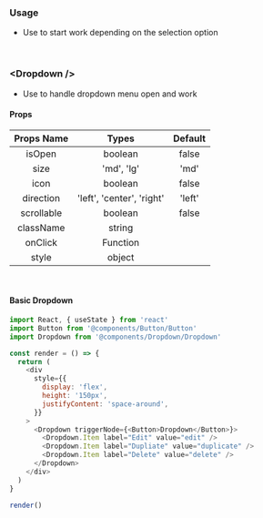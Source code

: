 ### Usage

- Use to start work depending on the selection option

<br />

### &lt;Dropdown /&gt;

- Use to handle dropdown menu open and work

#### Props

| Props Name |           Types           | Default |
| :--------: | :-----------------------: | :-----: |
|   isOpen   |          boolean          |  false  |
|    size    |        'md', 'lg'         |  'md'   |
|    icon    |          boolean          |  false  |
| direction  | 'left', 'center', 'right' | 'left'  |
| scrollable |          boolean          |  false  |
| className  |          string           |         |
|  onClick   |         Function          |         |
|   style    |          object           |         |

<br />

#### Basic Dropdown

```js
import React, { useState } from 'react'
import Button from '@components/Button/Button'
import Dropdown from '@components/Dropdown/Dropdown'

const render = () => {
  return (
    <div
      style={{
        display: 'flex',
        height: '150px',
        justifyContent: 'space-around',
      }}
    >
      <Dropdown triggerNode={<Button>Dropdown</Button>}>
        <Dropdown.Item label="Edit" value="edit" />
        <Dropdown.Item label="Dupliate" value="duplicate" />
        <Dropdown.Item label="Delete" value="delete" />
      </Dropdown>
    </div>
  )
}

render()
```

<!--
#### size props

```js
import React, { useState } from 'react'
import Button from '@components/Button/Button'
import Dropdown from '@components/Dropdown/Dropdown'

const render = () => {
  const [isOpen, setIsOpen] = useState({
    md: false,
    lg: false,
  })

  const handleButtonClick = (id) => {
    setIsOpen({
      ...isOpen,
      [id]: !isOpen[id],
    })
  }

  return (
    <div
      style={{
        display: 'flex',
        height: '200px',
        justifyContent: 'space-around',
      }}
    >
      <span style={{ position: 'relative' }}>
        <Button onClick={() => handleButtonClick('md')}>md size</Button>
        <Dropdown isOpen={isOpen.md} size="md">
          <Dropdown.Item id="edit" option="Edit" />
          <Dropdown.Item id="duplicate" option="Dupliate" />
          <Dropdown.Item id="delete" option="Delete" />
        </Dropdown>
      </span>

      <span style={{ position: 'relative' }}>
        <Button onClick={() => handleButtonClick('lg')}>lg size</Button>
        <Dropdown isOpen={isOpen.lg} size="lg">
          <Dropdown.Item id="edit" option="Edit" />
          <Dropdown.Item id="duplicate" option="Dupliate" />
          <Dropdown.Item id="delete" option="Delete" />
        </Dropdown>
      </span>
    </div>
  )
}

render()
```

#### direction props

- For proper direction, use direction props with inline parent
- Inline parent must have `position: relative` style

```js
import React, { useState } from 'react'
import Button from '@components/Button/Button'
import Dropdown from '@components/Dropdown/Dropdown'

const render = () => {
  const [isOpen, setIsOpen] = useState({
    left: false,
    center: false,
    right: false,
  })

  const handleButtonClick = (id) => {
    setIsOpen({
      ...isOpen,
      [id]: !isOpen[id],
    })
  }

  return (
    <div
      style={{
        display: 'flex',
        height: '150px',
        justifyContent: 'space-around',
      }}
    >
      <span style={{ position: 'relative' }}>
        <Button onClick={() => handleButtonClick('left')}>
          left direction
        </Button>
        <Dropdown isOpen={isOpen.left} direction="left">
          <Dropdown.Item id="edit" option="Edit" />
          <Dropdown.Item id="duplicate" option="Dupliate" />
          <Dropdown.Item id="delete" option="Delete" />
        </Dropdown>
      </span>

      <span style={{ position: 'relative' }}>
        <Button onClick={() => handleButtonClick('center')}>
          center direction
        </Button>
        <Dropdown isOpen={isOpen.center} direction="center">
          <Dropdown.Item id="edit" option="Edit" />
          <Dropdown.Item id="duplicate" option="Dupliate" />
          <Dropdown.Item id="delete" option="Delete" />
        </Dropdown>
      </span>

      <span style={{ position: 'relative' }}>
        <Button onClick={() => handleButtonClick('right')}>
          right direction
        </Button>
        <Dropdown isOpen={isOpen.right} direction="right">
          <Dropdown.Item id="edit" option="Edit" />
          <Dropdown.Item id="duplicate" option="Dupliate" />
          <Dropdown.Item id="delete" option="Delete" />
        </Dropdown>
      </span>
    </div>
  )
}

render()
```

#### scrollable props

- If scrollable is true, height of the dropdown area will be set to 6.5 times height of Dropdown.Item

```js
import React, { useState } from 'react'
import Button from '@components/Button/Button'
import Dropdown from '@components/Dropdown/Dropdown'

const dropDownData = [
  { id: 1, option: 'option1' },
  { id: 2, option: 'option2' },
  { id: 3, option: 'option3' },
  { id: 4, option: 'option4' },
  { id: 5, option: 'option5' },
  { id: 6, option: 'option6' },
  { id: 7, option: 'option7' },
]

const render = () => {
  const [isOpen, setIsOpen] = useState({
    default: false,
    scroll: false,
  })

  const handleButtonClick = (id) => {
    setIsOpen({
      ...isOpen,
      [id]: !isOpen[id],
    })
  }

  return (
    <div
      style={{
        display: 'flex',
        height: '300px',
        justifyContent: 'space-around',
      }}
    >
      <span style={{ position: 'relative' }}>
        <Button onClick={() => handleButtonClick('default')}>Default</Button>
        <Dropdown isOpen={isOpen.default}>
          {dropDownData.map(({ id, option }) => (
            <Dropdown.Item key={`Dropdown__item__${id}`} option={option} />
          ))}
        </Dropdown>
      </span>

      <span style={{ position: 'relative' }}>
        <Button onClick={() => handleButtonClick('scroll')}>
          With scrollable
        </Button>
        <Dropdown isOpen={isOpen.scroll} scrollable>
          {dropDownData.map(({ id, option }) => (
            <Dropdown.Item key={`Dropdown__item__${id}`} option={option} />
          ))}
        </Dropdown>
      </span>
    </div>
  )
}

render()
```

#### Click event

- Pass item id to click event handler function

```js
import React, { useState } from 'react'
import Button from '@components/Button/Button'
import Dropdown from '@components/Dropdown/Dropdown'

const render = () => {
  const [isOpen, setIsOpen] = useState(false)

  const handleButtonClick = () => {
    setIsOpen(!isOpen)
  }

  const handleClick = (id) => {
    alert(id)
  }

  return (
    <div
      style={{
        display: 'flex',
        height: '150px',
        justifyContent: 'space-around',
      }}
    >
      <span style={{ position: 'relative' }}>
        <Button onClick={handleButtonClick}>Dropdown with click event</Button>
        <Dropdown isOpen={isOpen} onClick={handleClick}>
          <Dropdown.Item id="edit" option="Edit" />
          <Dropdown.Item id="duplicate" option="Dupliate" />
          <Dropdown.Item id="delete" option="Delete" />
        </Dropdown>
      </span>
    </div>
  )
}

render()
```

### &lt;Dropdown.Item /&gt;

- Use to render each dropdown menu

#### Props

| Props Name |       Types        | Default |  Option  |
| :--------: | :----------------: | :-----: | :------: |
|     id     |   string, number   |         | required |
|   option   |       string       |         | required |
|    desc    |       string       |         |          |
|    type    |      'danger'      |         |          |
|    icon    | React.ReactElement |         |          |
|  disabled  |      boolean       |         |          |
| className  |       string       |         |          |
|   style    |       object       |         |          |

<br />

#### desc props

```js
import React, { useState } from 'react'
import Button from '@components/Button/Button'
import Dropdown from '@components/Dropdown/Dropdown'

const render = () => {
  const [isOpen, setIsOpen] = useState(false)

  const handleButtonClick = () => {
    setIsOpen(!isOpen)
  }

  return (
    <div
      style={{
        display: 'flex',
        height: '200px',
        justifyContent: 'space-around',
      }}
    >
      <span style={{ position: 'relative' }}>
        <Button onClick={handleButtonClick}>With description</Button>

        <Dropdown isOpen={isOpen}>
          <Dropdown.Item id="edit" option="Edit" desc="edit" />
          <Dropdown.Item id="duplicate" option="Dupliate" desc="duplicate" />
          <Dropdown.Item id="delete" option="Delete" desc="delete" />
        </Dropdown>
      </span>
    </div>
  )
}

render()
```

#### type props

```js
import React, { useState } from 'react'
import Button from '@components/Button/Button'
import Dropdown from '@components/Dropdown/Dropdown'

const render = () => {
  const [isOpen, setIsOpen] = useState(false)

  const handleButtonClick = () => {
    setIsOpen(!isOpen)
  }

  return (
    <div
      style={{
        display: 'flex',
        height: '200px',
        justifyContent: 'space-around',
      }}
    >
      <span style={{ position: 'relative' }}>
        <Button onClick={handleButtonClick}>With type</Button>

        <Dropdown isOpen={isOpen}>
          <Dropdown.Item id="edit" option="Edit" desc="edit" />
          <Dropdown.Item id="duplicate" option="Dupliate" desc="duplicate" />
          <Dropdown.Item
            id="delete"
            option="Delete"
            desc="delete"
            type="danger"
          />
        </Dropdown>
      </span>
    </div>
  )
}

render()
```

#### icon props

- Include `icon` props in `<Dropdown />` component
- Include svg icon in `<Dropdown.Item />` icon props

```js
import React, { useState } from 'react'
import Button from '@components/Button/Button'
import Dropdown from '@components/Dropdown/Dropdown'
import {
  PencilIcon,
  DuplicateIcon,
  TrashIcon,
} from '@components/Icon/Icons/Action'

const render = () => {
  const [isOpen, setIsOpen] = useState(false)

  const handleButtonClick = () => {
    setIsOpen(!isOpen)
  }

  return (
    <div
      style={{
        display: 'flex',
        height: '200px',
        justifyContent: 'space-around',
      }}
    >
      <span style={{ position: 'relative' }}>
        <Button onClick={handleButtonClick}>With icon</Button>

        <Dropdown icon isOpen={isOpen}>
          <Dropdown.Item
            id="edit"
            option="Edit"
            desc="edit"
            icon={<PencilIcon />}
          />
          <Dropdown.Item
            id="duplicate"
            option="Dupliate"
            desc="duplicate"
            icon={<DuplicateIcon />}
          />
          <Dropdown.Item
            id="delete"
            option="Delete"
            desc="delete"
            type="danger"
            icon={<TrashIcon />}
          />
        </Dropdown>
      </span>
    </div>
  )
}

render()
```

#### disabled props

```js
import React, { useState } from 'react'
import Button from '@components/Button/Button'
import Dropdown from '@components/Dropdown/Dropdown'
import {
  PencilIcon,
  DuplicateIcon,
  TrashIcon,
} from '@components/Icon/Icons/Action'

const render = () => {
  const [isOpen, setIsOpen] = useState(false)

  const handleButtonClick = () => {
    setIsOpen(!isOpen)
  }

  const handleClick = (id) => {
    alert(id)
  }

  return (
    <div
      style={{
        display: 'flex',
        height: '200px',
        justifyContent: 'space-around',
      }}
    >
      <span style={{ position: 'relative' }}>
        <Button onClick={handleButtonClick}>With disabled</Button>

        <Dropdown icon isOpen={isOpen} onClick={handleClick}>
          <Dropdown.Item
            id="edit"
            option="Edit"
            desc="edit"
            icon={<PencilIcon />}
          />
          <Dropdown.Item
            id="duplicate"
            option="Dupliate"
            desc="duplicate"
            icon={<DuplicateIcon />}
          />
          <Dropdown.Item
            disabled
            id="delete"
            option="Delete"
            desc="delete"
            type="danger"
            icon={<TrashIcon />}
          />
        </Dropdown>
      </span>
    </div>
  )
}

render()
```

### &lt;Dropdown.Divider /&gt;

- Use to divide dropdown menu

```js
import React, { useState } from 'react'
import Button from '@components/Button/Button'
import Dropdown from '@components/Dropdown/Dropdown'

const render = () => {
  const [isOpen, setIsOpen] = useState(false)

  const handleClick = (e) => {
    alert(e)
  }

  const handleButtonClick = () => {
    setIsOpen(!isOpen)
  }

  return (
    <div
      style={{
        display: 'flex',
        height: '150px',
        justifyContent: 'space-around',
      }}
    >
      <span style={{ position: 'relative' }}>
        <Button onClick={handleButtonClick}>With Divider</Button>
        <Dropdown size="md" isOpen={isOpen} onClick={handleClick}>
          <Dropdown.Item id="edit" option="Edit" />
          <Dropdown.Item id="duplicate" option="Dupliate" />
          <Dropdown.Divider />
          <Dropdown.Item id="delete" option="Delete" type="danger" />
        </Dropdown>
      </span>
    </div>
  )
}

render()
``` -->
